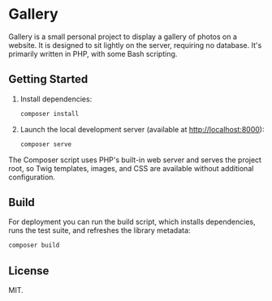# Gallery

Gallery is a small personal project to display a gallery of photos on a website. It is designed to sit lightly on the server, requiring no database. It's primarily written in PHP, with some Bash scripting.

## Getting Started

1. Install dependencies:

   ```bash
   composer install
   ```

2. Launch the local development server (available at [http://localhost:8000](http://localhost:8000)):

   ```bash
   composer serve
   ```

The Composer script uses PHP's built-in web server and serves the project root, so Twig templates, images, and CSS are available without additional configuration.

## Build

For deployment you can run the build script, which installs dependencies, runs the test suite, and refreshes the library metadata:

```bash
composer build
```

## License

MIT.

